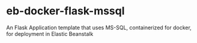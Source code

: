 # eb-docker-flask-mssql
An Flask Application template that uses MS-SQL, containerized for docker, for deployment in Elastic Beanstalk
